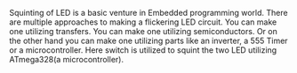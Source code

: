 
  Squinting of LED is a basic venture in Embedded programming world. There are multiple approaches to making a flickering LED circuit. You can make one utilizing transfers. You can make one utilizing semiconductors. Or on the other hand you can make one utilizing parts like an inverter, a 555 Timer or a microcontroller. Here switch is utilized to squint the two LED utilizing ATmega328(a microcontroller).
